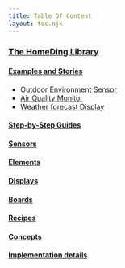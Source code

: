 ```yaml
---
title: Table Of Content
layout: toc.njk
---
```

### [The HomeDing Library](/index.md)

#### [Examples and Stories](/stories/index.md)

* [Outdoor Environment Sensor](/stories/story-outdoorsensor.md)
* [Air Quality Monitor](/stories/story-airquality.md)
* [Weather forecast Display](/stories/story-weatherdisplay.md)


#### [Step-by-Step Guides](/steps/index.md)

#### [Sensors](/sensors/sensors.md)

#### [Elements](/elements/index.md)

#### [Displays](/elements/display/index.md)

#### [Boards](/boards/index.md)

#### [Recipes](/recipes/index.md)

#### [Concepts](/concepts/index.md)

<!-- * [Making IoT easy](/concepts/paper01.md)
* [Software Architecture](/concepts/paper02.md)
* [Elements and Actions](/concepts/paper03.md)
* [Builtin Web server](/concepts/paper04.md) -->

#### [Implementation details](/dev/index.md)

<!--
### More

* [classes](/dev/classes.md)
* [elementcards](/dev/elementcards.md)
* [elementinterface](/dev/elementinterface.md)
* [webservices](/dev/webservices.md)
* [webversions](/dev/webversions.md)
* [Using the I2C bus](/dev/i2c.md)
* [_linechart](/dev/microchart-line.md)
* [_manifest](/dev/manifest.md)
 -->

<!--
### Examples
* [examples/blink](/examples/blink.md)
* [examples/radio](/examples/radio.md)
* [examples/_batteryswitch](/examples/_batteryswitch.md)
* [examples/_RFGateway](/examples/_RFGateway.md)
-->

<!-- ### Rework: -->
<!-- * [examples/pwm](/examples/pwm.md) -->
<!-- * [_private](/_private.md) -->
<!-- * [_reset](/_reset.md) -->
<!-- * [__memo](/__memo.md) -->
<!-- * [_robust](/_robust.md) -->

<!-- ### Examples
* [examples/setup](/examples/setup.md) -->
